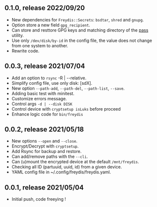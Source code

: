 ## 0.1.0, release 2022/09/20
* New dependencies for `Freydis::Secrets`: `bsdtar`, `shred` and `gnupg`.
* Option store a new field `gpg_recipient`.
* Can store and resttore GPG keys and matching directory of the [pass](https://www.passwordstore.org/) utility.
* Use only `/dev/disk/by-id` in the config file, the value does not change from one system to another.
* Rewrite code.

## 0.0.3, release 2021/07/04
* Add an option to `rsync` -R | --relative.
* Simplify config file, use only disk: [sdX].
* New option `--path-add`, `--path-del`, `--path-list`, `--save`.
* Adding basic test with minitest.
* Customize errors message.
* Control args `-d | --disk DISK`
* Control device with `cryptsetup isLuks` before proceed
* Enhance logic code for `bin/freydis`

## 0.0.2, release 2021/05/18
* New options `--open` and `--close`.
* Encrypt/Decrypt with `cryptsetup`.
* Add Rsync for backup and restore.
* Can add/remove paths with the `--cli`.
* Can (u)mount the encrypted device at the default `/mnt/freydis`.
* Checking all ID (partuuid, uuid, id) from a given device.
* YAML config file in ~/.config/freydis/freydis.yaml.

## 0.0.1, release 2021/05/04
* Initial push, code freeying !

